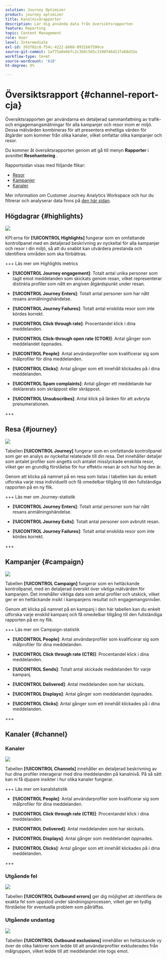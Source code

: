 ```yaml
---
solution: Journey Optimizer
product: journey optimizer
title: Kanalnivårapporter
description: Lär dig använda data från översiktsrapporten
feature: Reporting
topic: Content Management
role: User
level: Intermediate
exl-id: 393f02c0-f54c-4222-b668-0931b67590ce
source-git-commit: 1af75a0e6bfc2c3b9c565c3190f46d137a68d32e
workflow-type: tm+mt
source-wordcount: '610'
ht-degree: 0%

---
```


# Översiktsrapport {#channel-report-cja}

Översiktsrapporten ger användarna en detaljerad sammanfattning av trafik- och engagemangsmätningar för alla kampanjer och resor inom er miljö. Dessa mätvärden kombineras för att presentera enhetliga värden för åtgärder som kommer från olika kanaler, vilket omfattar olika kampanjer och resor.

Du kommer åt översiktsrapporten genom att gå till menyn **Rapporter** i avsnittet **Resehantering** .

Rapportsidan visas med följande flikar:

* [Resor](#journey)
* [Kampanjer](#campaign)
* [Kanaler](#channel)

Mer information om Customer Journey Analytics Workspace och hur du filtrerar och analyserar data finns på [den här sidan](https://experienceleague.adobe.com/sv/docs/analytics-platform/using/cja-workspace/home).

## Högdagrar {#highlights}

![](assets/cja-highlights.png)

KPI:erna för **[!UICONTROL Highlights]** fungerar som en omfattande kontrollpanel med en detaljerad beskrivning av nyckeltal för alla kampanjer och resor i din miljö, så att du snabbt kan utvärdera prestanda och identifiera områden som ska förbättras.

+++ Läs mer om Highlights metrics

* **[!UICONTROL Journey engagement]**: Totalt antal unika personer som tagit emot meddelanden som skickats genom resan, vilket representerar distinkta profiler som nått en angiven åtgärdspunkt under resan.

* **[!UICONTROL Journey Enters]**: Totalt antal personer som har nått resans anmälningshändelse.

* **[!UICONTROL Journey Failures]**: Totalt antal enskilda resor som inte kördes korrekt.

* **[!UICONTROL Click through rate]**: Procentandel klick i dina meddelanden.

* **[!UICONTROL Click-through open rate (CTOR)]**: Antal gånger som meddelandet öppnades.

* **[!UICONTROL People]**: Antal användarprofiler som kvalificerar sig som målprofiler för dina meddelanden.

* **[!UICONTROL Clicks]**: Antal gånger som ett innehåll klickades på i dina meddelanden.

* **[!UICONTROL Spam complaints]**: Antal gånger ett meddelande har deklarerats som skräppost eller skräppost.

* **[!UICONTROL Unsubscribes]**: Antal klick på länken för att avbryta prenumerationen.

+++

## Resa {#journey}

![](assets/cja-channel-journeys.png)

Tabellen **[!UICONTROL Journey]** fungerar som en omfattande kontrollpanel som ger en analys av nyckeltal relaterade till din resa. Det innehåller detaljer som antalet profiler som angetts och antalet misslyckade enskilda resor, vilket ger en grundlig förståelse för hur effektiv resan är och hur hög den är.

Genom att klicka på namnet på en resa som listas i tabellen kan du enkelt utforska varje resa individuellt och få omedelbar tillgång till den fullständiga rapporten på en ny flik.

+++ Läs mer om Journey-statistik

* **[!UICONTROL Journey Enters]**: Totalt antal personer som har nått resans anmälningshändelse.

* **[!UICONTROL Journey Exits]**: Totalt antal personer som avbrutit resan.

* **[!UICONTROL Journey Failures]**: Totalt antal enskilda resor som inte kördes korrekt.

+++

## Kampanjer {#campaign}

![](assets/cja-channel-campaigns.png)

Tabellen **[!UICONTROL Campaign]** fungerar som en heltäckande kontrollpanel, med en detaljerad översikt över viktiga mätvärden för kampanjen. Det innehåller viktiga data som antal profiler och utskick, vilket ger er en heltäckande insikt i kampanjens resultat och engagemangsnivåer.

Genom att klicka på namnet på en kampanj i den här tabellen kan du enkelt utforska varje enskild kampanj och få omedelbar tillgång till den fullständiga rapporten på en ny flik.

+++ Läs mer om Campaign-statistik

* **[!UICONTROL People]**: Antal användarprofiler som kvalificerar sig som målprofiler för dina meddelanden.

* **[!UICONTROL Click through rate (CTR)]**: Procentandel klick i dina meddelanden.

* **[!UICONTROL Sends]**: Totalt antal skickade meddelanden för varje kampanj.

* **[!UICONTROL Delivered]**: Antal meddelanden som har skickats.

* **[!UICONTROL Displays]**: Antal gånger som meddelandet öppnades.

* **[!UICONTROL Clicks]**: Antal gånger som ett innehåll klickades på i dina meddelanden.

+++

## Kanaler {#channel}

### Kanaler

![](assets/cja-channels.png)

Tabellen **[!UICONTROL Channels]** innehåller en detaljerad beskrivning av hur dina profiler interagerar med dina meddelanden på kanalnivå. På så sätt kan ni få djupare insikter i hur olika kanaler fungerar.

+++ Läs mer om kanalstatistik

* **[!UICONTROL People]**: Antal användarprofiler som kvalificerar sig som målprofiler för dina meddelanden.

* **[!UICONTROL Click through rate (CTR)]**: Procentandel klick i dina meddelanden.

* **[!UICONTROL Delivered]**: Antal meddelanden som har skickats.

* **[!UICONTROL Displays]**: Antal gånger som meddelandet öppnades.

* **[!UICONTROL Clicks]**: Antal gånger som ett innehåll klickades på i dina meddelanden.

+++

### Utgående fel

![](assets/cja-channels-outbound-errors.png)

Tabellen **[!UICONTROL Outbound errors]** ger dig möjlighet att identifiera de exakta fel som uppstod under sändningsprocessen, vilket ger en tydlig förståelse för eventuella problem som påträffas.

### Utgående undantag

![](assets/cja-channels-outbound-excluded.png)

Tabellen **[!UICONTROL Outbound exclusions]** innehåller en heltäckande vy över de olika faktorer som ledde till att användarprofiler exkluderades från målgruppen, vilket ledde till att meddelandet inte togs emot.
